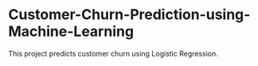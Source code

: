 # Customer-Churn-Prediction-using-Machine-Learning
This project predicts customer churn using Logistic Regression.
